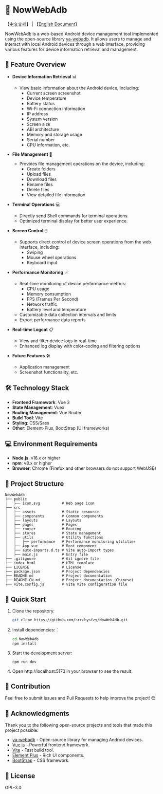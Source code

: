 # 📱 NowWebAdb
【[中文文档](./README-CN.md)】 | 【[English Document](./README.md)】

NowWebAdb is a web-based Android device management tool implemented using the open-source library [ya-webadb](https://github.com/yume-chan/ya-webadb). It allows users to manage and interact with local Android devices through a web interface, providing various features for device information retrieval and management.

## 🌟 Feature Overview

- **Device Information Retrieval** 📊
    - View basic information about the Android device, including:
        - Current screen screenshot
        - Device temperature
        - Battery status
        - Wi-Fi connection information
        - IP address
        - System version
        - Screen size
        - ABI architecture
        - Memory and storage usage
        - Serial number
        - CPU information, etc.

- **File Management** 📁
    - Provides file management operations on the device, including:
        - Create folders
        - Upload files
        - Download files
        - Rename files
        - Delete files
        - View detailed file information

- **Terminal Operations** 💻
    - Directly send Shell commands for terminal operations.
    - Optimized terminal display for better user experience.

- **Screen Control** 🖱️
    - Supports direct control of device screen operations from the web interface, including:
        - Swiping
        - Mouse wheel operations
        - Keyboard input

- **Performance Monitoring** 📈
    - Real-time monitoring of device performance metrics:
        - CPU usage
        - Memory consumption
        - FPS (Frames Per Second)
        - Network traffic
        - Battery level and temperature
    - Customizable data collection intervals and limits
    - Export performance data reports

- **Real-time Logcat** 📋
    - View and filter device logs in real-time
    - Enhanced log display with color-coding and filtering options

- **Future Features** 🛠️
    - Application management
    - Screenshot functionality, etc.

## 🛠️ Technology Stack

- **Frontend Framework**: Vue 3
- **State Management**: Vuex
- **Routing Management**: Vue Router
- **Build Tool**: Vite
- **Styling**: CSS/Sass
- **Other**: Element-Plus, BootStrap (UI frameworks)

## 💻 Environment Requirements

- **Node.js**: v16.x or higher
- **npm**: v8.x or higher
- **Browser**: Chrome (Firefox and other browsers do not support WebUSB)

## 📂 Project Structure
```plaintext
NowWebAdb
├── public
│   ├── icon.svg          # Web page icon
├── src
│   ├── assets            # Static resource
│   ├── components        # Common components
│   ├── layouts           # Layouts
│   ├── pages             # Pages
│   ├── router            # Routing
│   ├── stores            # State management
│   ├── utils             # Utility functions
│   │   ├── performance   # Performance monitoring utilities
│   ├── App.vue           # Root component
│   ├── auto-imports.d.ts # Vite auto-import types
│   ├── main.js           # Entry file
├── .gitignore            # Git ignore file
├── index.html            # HTML template
├── LICENSE               # License
├── package.json          # Project dependencies
├── README.md             # Project documentation
├── README-CN.md          # Project documentation (Chinese)
├── vite.config.js        # vite Vite configuration file
```
## 🚀 Quick Start
1. Clone the repository:
    ```bash
    git clone https://github.com/srrchysfzy/NowWebAdb.git
    ```
2. Install dependencies:：
    ```bash
    cd NowWebAdb
    npm install
    ```
3. Start the development server:
    ```bash
    npm run dev
    ```
4. Open http://localhost:5173 in your browser to see the result.

## 📝 Contribution
Feel free to submit Issues and Pull Requests to help improve the project! 😊

## 🎉 Acknowledgments
Thank you to the following open-source projects and tools that made this project possible:

* [ya-webadb](https://github.com/yume-chan/ya-webadb) - Open-source library for managing Android devices.
* [Vue.js](https://vuejs.org) - Powerful frontend framework.
* [Vite](https://vitejs.dev) - Fast build tool.
* [Element Plus](https://element-plus.org) - Rich UI components.
* [BootStrap](https://getbootstrap.com) - CSS framework.

## 📄 License
GPL-3.0
